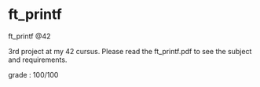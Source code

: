 # ft_printf
ft_printf @42


3rd project at my 42 cursus. Please read the ft_printf.pdf to see the subject and requirements.

grade : 100/100
